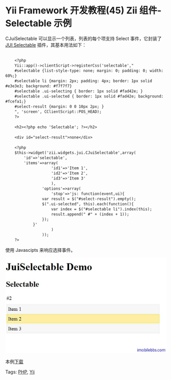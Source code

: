 # Yii Framework 开发教程(45) Zii 组件-Selectable 示例

CJuiSelectable 可以显示一个列表，列表的每个项支持 Select 事件，它封装了 [JUI Selectable](http://jqueryui.com/demos/selectable/) 插件，其基本用法如下：

```

    <?php
    Yii::app()->clientScript->registerCss('selectable',"
    #selectable {list-style-type: none; margin: 0; padding: 0; width: 60%;}
    #selectable li {margin: 2px; padding: 4px; border: 1px solid #e3e3e3; background: #f7f7f7}
    #selectable .ui-selecting { border: 1px solid #fad42e; }
    #selectable .ui-selected { border: 1px solid #fad42e; background: #fcefa1;}
    #select-result {margin: 0 0 10px 2px; }
    ", 'screen', CClientScript::POS_HEAD);
    ?>
    
    <h2><?php echo 'Selectable'; ?></h2>
    
    <div id="select-result">none</div>
    
    <?php
    $this->widget('zii.widgets.jui.CJuiSelectable',array(
    	'id'=>'selectable',
    	'items'=>array(
    				'id1'=>'Item 1',
    				'id2'=>'Item 2',
    				'id3'=>'Item 3'
    				),
    			'options'=>array(
    				'stop'=>'js: function(event,ui){
    			var result = $("#select-result").empty();
    			$(".ui-selected", this).each(function(){
    				var index = $("#selectable li").index(this);
    				result.append(" #" + (index + 1));
    			});
    		}'
    				)
    			));
    ?>

```
使用 Javascipts 来响应选择事件。

![picture45.1](images/45.1.jpg)

本例[下载](http://www.imobilebbs.com/download/yii/JuiSelectableDemo.zip)

Tags: [PHP](http://www.imobilebbs.com/wordpress/archives/tag/php), [Yii](http://www.imobilebbs.com/wordpress/archives/tag/yii)
